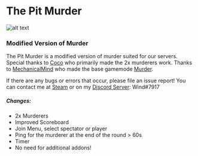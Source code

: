 # The Pit Murder
![alt text](https://github.com/Eirik00/The-pit-murder/blob/master/logo.png "Logo")
### Modified Version of Murder
The Pit Murder is a modified version of murder suited for our servers.
Special thanks to [Coco](https://github.com/Cocoufo) who primarily made the 2x murderers work.
Thanks to [MechanicalMind](https://github.com/MechanicalMind) who made the base gamemode [Murder](https://github.com/MechanicalMind/murder).



If there are any bugs or errors that occur, please file an issue report!
You can contact me at [Steam](https://steamcommunity.com/id/Wind02/) or on my [Discord Server](https://discord.gg/QTTwSg9): Wind#7917

##### Changes:
* 2x Murderers
* Improved Scoreboard
* Join Menu, select spectator or player
* Ping for the murderer at the end of the round > 60s
* Timer
* No need for additional addons!

